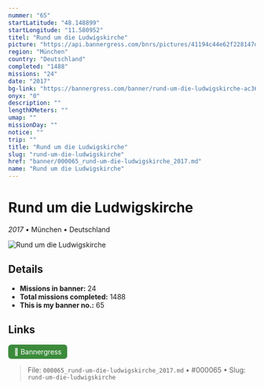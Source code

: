 ```yaml
---
nummer: "65"
startLatitude: "48.148899"
startLongitude: "11.580952"
titel: "Rund um die Ludwigskirche"
picture: "https://api.bannergress.com/bnrs/pictures/41194c44e62f228147d66dbcb6a8e51b"
region: "München"
country: "Deutschland"
completed: "1488"
missions: "24"
date: "2017"
bg-link: "https://bannergress.com/banner/rund-um-die-ludwigskirche-ac36"
onyx: "0"
description: ""
lengthKMeters: ""
umap: ""
missionDay: ""
notice: ""
trip: ""
title: "Rund um die Ludwigskirche"
slug: "rund-um-die-ludwigskirche"
href: "banner/000065_rund-um-die-ludwigskirche_2017.md"
name: "Rund um die Ludwigskirche"
---
```

# Rund um die Ludwigskirche

*2017* • München • Deutschland

![Rund um die Ludwigskirche](https://api.bannergress.com/bnrs/pictures/41194c44e62f228147d66dbcb6a8e51b)



## Details

- **Missions in banner:** 24
- **Total missions completed:** 1488
- **This is my banner no.:** 65





## Links
<a href="https://bannergress.com/banner/rund-um-die-ludwigskirche-ac36" target="_blank" style="display:inline-block;margin-right:8px;padding:6px 12px;background:#3c8b3c;color:#fff;text-decoration:none;border-radius:6px;">🔗 Bannergress</a>



> File: `000065_rund-um-die-ludwigskirche_2017.md`
> • #000065
> • Slug: `rund-um-die-ludwigskirche`
